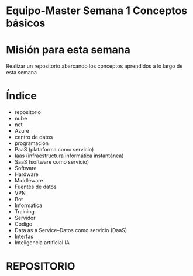  # Equipo-Master Semana 1 Conceptos básicos
# Misión para esta semana
Realizar un repositorio abarcando los conceptos aprendidos a lo largo de esta semana
# Índice 
- repositorio  
- nube 
- net
- Azure 
- centro de datos 
- programación
- PaaS (plataforma como servicio)
- Iaas (infraestructura informática instantánea) 
- SaaS (software como servicio)
- Software 
- Hardware 
- Middleware
- Fuentes de datos 
- VPN
- Bot
- Informatica 
- Training 
- Servidor 
- Código 
- Data as a Service–Datos como servicio (DaaS)
- Interfas 
- Inteligencia artificial IA
# REPOSITORIO
